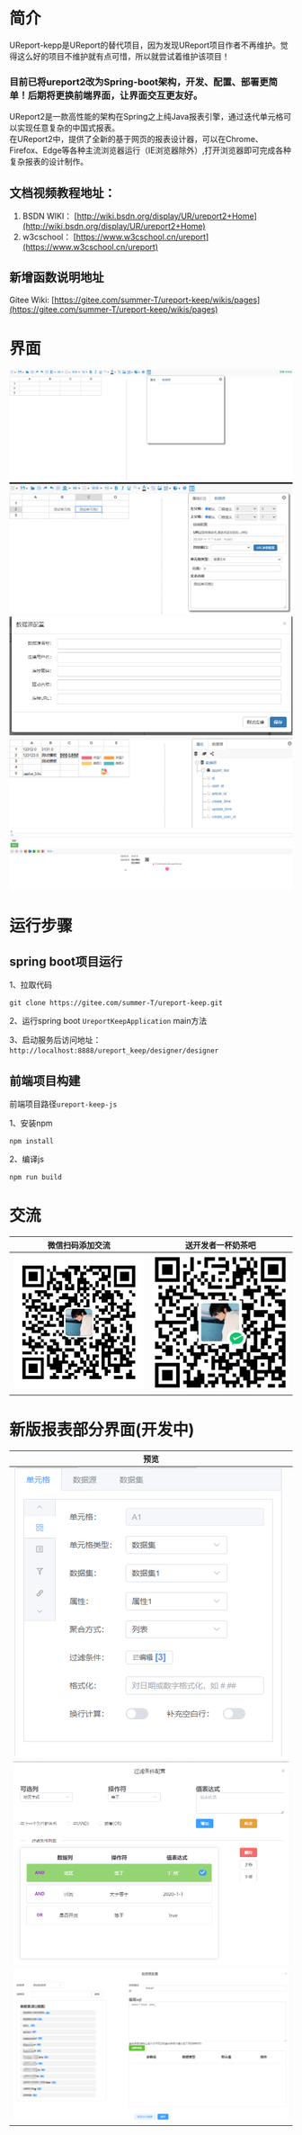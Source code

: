 # 简介

UReport-kepp是UReport的替代项目，因为发现UReport项目作者不再维护。觉得这么好的项目不维护就有点可惜，所以就尝试着维护该项目！

### 目前已将ureport2改为Spring-boot架构，开发、配置、部署更简单！后期将更换前端界面，让界面交互更友好。


UReport2是一款高性能的架构在Spring之上纯Java报表引擎，通过迭代单元格可以实现任意复杂的中国式报表。  
在UReport2中，提供了全新的基于网页的报表设计器，可以在Chrome、Firefox、Edge等各种主流浏览器运行（IE浏览器除外）,打开浏览器即可完成各种复杂报表的设计制作。

## 文档视频教程地址：
1.  BSDN WIKI： [http://wiki.bsdn.org/display/UR/ureport2+Home](http://wiki.bsdn.org/display/UR/ureport2+Home)
2.  w3cschool： [https://www.w3cschool.cn/ureport](https://www.w3cschool.cn/ureport)

## 新增函数说明地址
Gitee Wiki: [https://gitee.com/summer-T/ureport-keep/wikis/pages](https://gitee.com/summer-T/ureport-keep/wikis/pages)

# 界面
![首页](docs/images/image.png)
![输入图片说明](docs/images/image2.png)
![输入图片说明](docs/images/image3.png)
![输入图片说明](docs/images/image4.png)
![输入图片说明](docs/images/image5.png)


# 运行步骤

## spring boot项目运行
1、拉取代码
```
git clone https://gitee.com/summer-T/ureport-keep.git
```

2、运行spring boot ``` UreportKeepApplication ``` main方法

3、启动服务后访问地址：``` http://localhost:8888/ureport_keep/designer/designer ```
## 前端项目构建
前端项目路径``` ureport-keep-js ```

1、安装npm
```
npm install
```

2、编译js
```
npm run build
```

# 交流
| 微信扫码添加交流 | 送开发者一杯奶茶吧 |
|--------|-------- |
|![输入图片说明](docs/images/c98f97a2b4e9faf2caab984899246ab0.jpg)|![输入图片说明](docs/images/wepay.png)|

# 新版报表部分界面(开发中)
| 预览 | 
|--------|
|![输入图片说明](docs/images/20220828122010.png)
|![输入图片说明](docs/images/微信截图_20220828122110.png)
| ![输入图片说明](docs/images/微信截图_20220828122246.png)|

